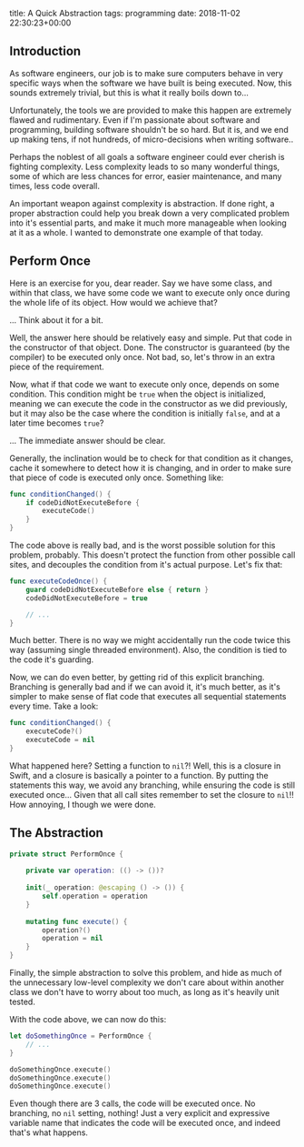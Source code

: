 title: A Quick Abstraction
tags: programming
date: 2018-11-02 22:30:23+00:00

## Introduction

As software engineers, our job is to make sure computers behave in very specific ways when the software we have built is being executed. Now, this sounds extremely trivial, but this is what it really boils down to...

Unfortunately, the tools we are provided to make this happen are extremely flawed and rudimentary. Even if I'm passionate about software and programming, building software shouldn't be so hard. But it is, and we end up making tens, if not hundreds, of micro-decisions when writing software..

Perhaps the noblest of all goals a software engineer could ever cherish is fighting complexity. Less complexity leads to so many wonderful things, some of which are less chances for error, easier maintenance, and many times, less code overall.

An important weapon against complexity is abstraction. If done right, a proper abstraction could help you break down a very complicated problem into it's essential parts, and make it much more manageable when looking at it as a whole. I wanted to demonstrate one example of that today.

## Perform Once

Here is an exercise for you, dear reader. Say we have some class, and within that class, we have some code we want to execute only once during the whole life of its object. How would we achieve that?

... Think about it for a bit.

Well, the answer here should be relatively easy and simple. Put that code in the constructor of that object. Done. The constructor is guaranteed (by the compiler) to be executed only once. Not bad, so, let's throw in an extra piece of the requirement.

Now, what if that code we want to execute only once, depends on some condition. This condition might be `true` when the object is initialized, meaning we can execute the code in the constructor as we did previously, but it may also be the case where the condition is initially `false`, and at a later time becomes `true`?

... The immediate answer should be clear.

Generally, the inclination would be to check for that condition as it changes, cache it somewhere to detect how it is changing, and in order to make sure that piece of code is executed only once. Something like:

```swift
func conditionChanged() {
    if codeDidNotExecuteBefore {
        executeCode()
    }
}
```

The code above is really bad, and is the worst possible solution for this problem, probably. This doesn't protect the function from other possible call sites, and decouples the condition from it's actual purpose. Let's fix that:

```swift
func executeCodeOnce() {
    guard codeDidNotExecuteBefore else { return }
    codeDidNotExecuteBefore = true

    // ...
}
```

Much better. There is no way we might accidentally run the code twice this way (assuming single threaded environment). Also, the condition is tied to the code it's guarding.

Now, we can do even better, by getting rid of this explicit branching. Branching is generally bad and if we can avoid it, it's much better, as it's simpler to make sense of flat code that executes all sequential statements every time. Take a look:

```swift
func conditionChanged() {
    executeCode?()
    executeCode = nil
}
```

What happened here? Setting a function to `nil`?! Well, this is a closure in Swift, and a closure is basically a pointer to a function. By putting the statements this way, we avoid any branching, while ensuring the code is still executed once... Given that all call sites remember to set the closure to `nil`!! How annoying, I though we were done.

## The Abstraction

```swift
private struct PerformOnce {
    
    private var operation: (() -> ())?
    
    init(_ operation: @escaping () -> ()) {
        self.operation = operation
    }
    
    mutating func execute() {
        operation?()
        operation = nil
    }
}
```

Finally, the simple abstraction to solve this problem, and hide as much of the unnecessary low-level complexity we don't care about within another class we don't have to worry about too much, as long as it's heavily unit tested.

With the code above, we can now do this:

```swift
let doSomethingOnce = PerformOnce {
    // ...
}

doSomethingOnce.execute()
doSomethingOnce.execute()
doSomethingOnce.execute()
```

Even though there are 3 calls, the code will be executed once. No branching, no `nil` setting, nothing! Just a very explicit and expressive variable name that indicates the code will be executed once, and indeed that's what happens.
